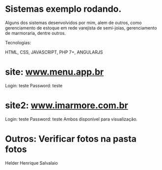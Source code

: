 # Sistemas exemplo rodando.

Alguns dos sistemas desenvolvidos por mim, alem de outros, como gerenciamento de estoque em rede varejista de semi-joias, gerenciamento de marmoraria, dentre outros. 

Tecnologias:

HTML, CSS, JAVASCRIPT, PHP 7+, ANGULARJS

# site: www.menu.app.br
Login: teste
Password: teste

# site2: www.imarmore.com.br
Login: teste
Password: teste
Ambos disponivel para visualização.


# Outros: Verificar fotos na pasta fotos



Helder Henrique Salvalaio
